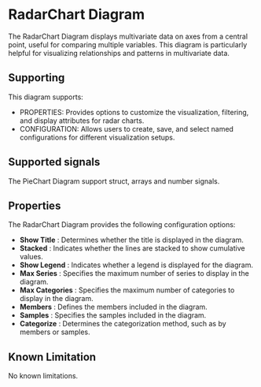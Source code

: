 <!---
title: "RadarChart Diagram"
author: "Thomas Haber"
keywords: [impulse, radarchart diagram, multivariate data, axes, variable comparison]
description: "The RadarChart Diagram displays multivariate data on axes from a central point, useful for comparing multiple variables."
category: "impulse-reference"
tags:
  - reference
  - radarchart diagram
docID: xxx
--->

# RadarChart Diagram

The RadarChart Diagram displays multivariate data on axes from a central point, useful for comparing multiple variables. This diagram is particularly helpful for visualizing relationships and patterns in multivariate data.

## Supporting

This diagram supports:
- PROPERTIES: Provides options to customize the visualization, filtering, and display attributes for radar charts.
- CONFIGURATION: Allows users to create, save, and select named configurations for different visualization setups.

## Supported signals

The PieChart Diagram support struct, arrays and number signals.

## Properties

The RadarChart Diagram provides the following configuration options:

- **Show Title** : Determines whether the title is displayed in the diagram.
- **Stacked** : Indicates whether the lines are stacked to show cumulative values.
- **Show Legend** : Indicates whether a legend is displayed for the diagram.
- **Max Series** : Specifies the maximum number of series to display in the diagram.
- **Max Categories** : Specifies the maximum number of categories to display in the diagram.
- **Members** : Defines the members included in the diagram.
- **Samples** : Specifies the samples included in the diagram.
- **Categorize** : Determines the categorization method, such as by members or samples.

## Known Limitation
No known limitations.
